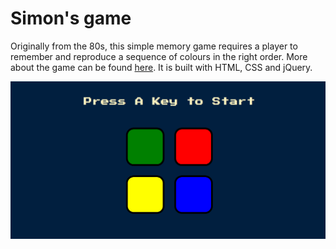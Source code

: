 # Simon's game
Originally from the 80s, this simple memory game requires a player to remember and reproduce a sequence of colours in the right order. More about the game can be found [here](https://en.wikipedia.org/wiki/Simon_%28game%29#Gameplay). It is built with HTML, CSS and jQuery.

![Simon's game](https://raw.githubusercontent.com/anneloes94/Simon-game/master/Screenshot.png)
